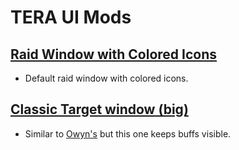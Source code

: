 # TERA UI Mods

## [Raid Window with Colored Icons](https://github.com/teralove/tera-ui-mods/blob/master/S1UI_PartyWindowRaidInfo_01/S1UI_PartyWindowRaidInfo.gpk)
- Default raid window with colored icons.

## [Classic Target window (big)](https://github.com/teralove/TERA-UI-Mods/blob/master/S1UI_TargetInfo_01/S1UI_TargetInfo.gpk)
- Similar to [Owyn's](https://www.undertow.club/threads/owyns-tera-ui-mods-awakening-update.11709) but this one keeps buffs visible.
